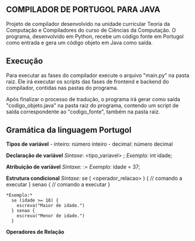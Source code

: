 ## COMPILADOR DE PORTUGOL PARA JAVA
Projeto de compilador desenvolvido na unidade curricular Teoria da Computação e Compiladores do curso de Ciências da Computação. O programa, desenvolvido em Python, recebe um código fonte em Portugol como entrada e gera um código objeto em Java como saída.

## Execução
Para executar as fases do compilador execute o arquivo "main.py" na pasta raiz. Ele irá executar os scripts das fases de frontend e backend do compilador, contidas nas pastas do programa.

Após finalizar o processo de tradução, o programa irá gerar como saída "codigo_objeto.java" na pasta raiz do programa, contendo um script de saída correspondente ao "codigo_fonte", também na pasta raiz.

## Gramática da linguagem Portugol
  **Tipos de variável**
    - inteiro: número inteiro
    - decimal: número decimal

  **Declaração de variável**
    *Sintaxe*: <tipo_variavel> <identificador>;
    *Exemplo:* int idade;
  
  **Atribuição de variável**
    *Sintaxe:* <identificador> := <expressao>
    *Exemplo:* idade = 37;
  
  **Estrutura condicional**
    *Sintaxe:* 
      se (<expressao> <operador_relacao> <expressao>) {
        // comando a executar
      } senao {
        // comando a executar
      }

    *Exemplo:*
      se (idade >= 18) {
        escreva("Maior de idade.")
      } senao {
        escreva("Menor de idade.")
      }
    
  **Operadores de Relação**